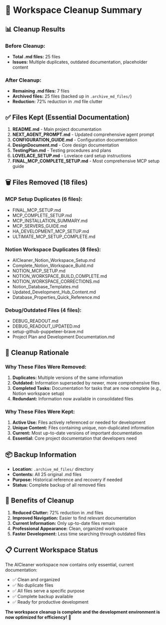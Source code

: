 # 🧹 Workspace Cleanup Summary

## 📊 Cleanup Results

### **Before Cleanup:**
- **Total .md files:** 25 files
- **Issues:** Multiple duplicates, outdated documentation, placeholder content

### **After Cleanup:**
- **Remaining .md files:** 7 files
- **Archived files:** 25 files (backed up in `.archive_md_files/`)
- **Reduction:** 72% reduction in .md file clutter

## ✅ **Files Kept (Essential Documentation)**

1. **README.md** - Main project documentation
2. **NEXT_AGENT_PROMPT.md** - Updated comprehensive agent prompt
3. **CONFIGURATION_GUIDE.md** - Configuration documentation
4. **DesignDocument.md** - Core design documentation
5. **TestingPlan.md** - Testing procedures and plans
6. **LOVELACE_SETUP.md** - Lovelace card setup instructions
7. **FINAL_MCP_COMPLETE_SETUP.md** - Most comprehensive MCP setup guide

## 🗑️ **Files Removed (18 files)**

### **MCP Setup Duplicates (6 files):**
- FINAL_MCP_SETUP.md
- MCP_COMPLETE_SETUP.md
- MCP_INSTALLATION_SUMMARY.md
- MCP_SERVERS_GUIDE.md
- HA_DEVELOPMENT_MCP_SETUP.md
- ULTIMATE_MCP_SETUP_COMPLETE.md

### **Notion Workspace Duplicates (8 files):**
- AICleaner_Notion_Workspace_Setup.md
- Complete_Notion_Workspace_Build.md
- NOTION_MCP_SETUP.md
- NOTION_WORKSPACE_BUILD_COMPLETE.md
- NOTION_WORKSPACE_CORRECTIONS.md
- Notion_Database_Templates.md
- Updated_Development_Hub_Content.md
- Database_Properties_Quick_Reference.md

### **Debug/Outdated Files (4 files):**
- DEBUG_READOUT.md
- DEBUG_READOUT_UPDATED.md
- setup-github-puppeteer-brave.md
- Project Plan and Development Documentation.md

## 🎯 **Cleanup Rationale**

### **Why These Files Were Removed:**
1. **Duplicates:** Multiple versions of the same information
2. **Outdated:** Information superseded by newer, more comprehensive files
3. **Completed Tasks:** Documentation for tasks that are now complete (e.g., Notion workspace setup)
4. **Redundant:** Information now available in consolidated files

### **Why These Files Were Kept:**
1. **Active Use:** Files actively referenced or needed for development
2. **Unique Content:** Files containing unique, non-duplicated information
3. **Current:** Most up-to-date versions of important documentation
4. **Essential:** Core project documentation that developers need

## 📦 **Backup Information**

- **Location:** `.archive_md_files/` directory
- **Contents:** All 25 original .md files
- **Purpose:** Historical reference and recovery if needed
- **Status:** Complete backup of all removed files

## 🚀 **Benefits of Cleanup**

1. **Reduced Clutter:** 72% reduction in .md files
2. **Improved Navigation:** Easier to find relevant documentation
3. **Current Information:** Only up-to-date files remain
4. **Professional Appearance:** Clean, organized workspace
5. **Faster Development:** Less time searching through outdated files

## 📋 **Current Workspace Status**

The AICleaner workspace now contains only essential, current documentation:
- ✅ Clean and organized
- ✅ No duplicate files
- ✅ All files serve a specific purpose
- ✅ Complete backup available
- ✅ Ready for productive development

**The workspace cleanup is complete and the development environment is now optimized for efficiency!** 🎉
